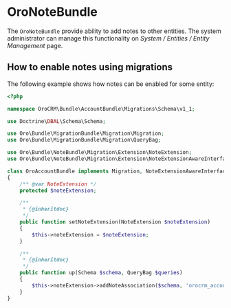 OroNoteBundle
===================

The `OroNoteBundle` provide ability to add notes to other entities. The system administrator can manage this functionality on *System / Entities / Entity Management* page.

How to enable notes using migrations
------------------------------------

The following example shows how notes can be enabled for some entity:
``` php
<?php

namespace OroCRM\Bundle\AccountBundle\Migrations\Schema\v1_1;

use Doctrine\DBAL\Schema\Schema;

use Oro\Bundle\MigrationBundle\Migration\Migration;
use Oro\Bundle\MigrationBundle\Migration\QueryBag;

use Oro\Bundle\NoteBundle\Migration\Extension\NoteExtension;
use Oro\Bundle\NoteBundle\Migration\Extension\NoteExtensionAwareInterface;

class OroAccountBundle implements Migration, NoteExtensionAwareInterface
{
    /** @var NoteExtension */
    protected $noteExtension;

    /**
     * {@inheritdoc}
     */
    public function setNoteExtension(NoteExtension $noteExtension)
    {
        $this->noteExtension = $noteExtension;
    }

    /**
     * {@inheritdoc}
     */
    public function up(Schema $schema, QueryBag $queries)
    {
        $this->noteExtension->addNoteAssociation($schema, 'orocrm_account');
    }
}
```
